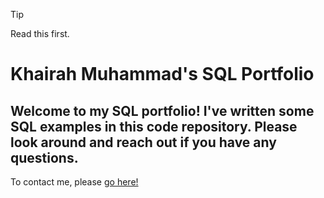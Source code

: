 >[!TIP]
>Read this first.


# Khairah Muhammad's SQL Portfolio
## Welcome to my SQL portfolio! I've written some SQL examples in this code repository. Please look around and reach out if you have any questions. 

To contact me, please [go here!](www.linkedin.com/in/khairah-muhammad-281467296)
